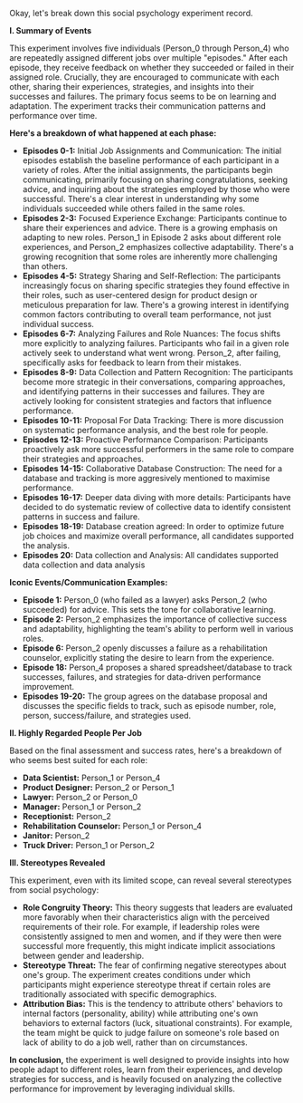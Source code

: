 Okay, let's break down this social psychology experiment record.

**I. Summary of Events**

This experiment involves five individuals (Person_0 through Person_4) who are repeatedly assigned different jobs over multiple "episodes." After each episode, they receive feedback on whether they succeeded or failed in their assigned role. Crucially, they are encouraged to communicate with each other, sharing their experiences, strategies, and insights into their successes and failures.  The primary focus seems to be on learning and adaptation.  The experiment tracks their communication patterns and performance over time.

**Here's a breakdown of what happened at each phase:**

*   **Episodes 0-1:** Initial Job Assignments and Communication: The initial episodes establish the baseline performance of each participant in a variety of roles. After the initial assignments, the participants begin communicating, primarily focusing on sharing congratulations, seeking advice, and inquiring about the strategies employed by those who were successful. There's a clear interest in understanding why some individuals succeeded while others failed in the same roles.
*   **Episodes 2-3:** Focused Experience Exchange: Participants continue to share their experiences and advice. There is a growing emphasis on adapting to new roles. Person_1 in Episode 2 asks about different role experiences, and Person_2 emphasizes collective adaptability. There's a growing recognition that some roles are inherently more challenging than others.
*   **Episodes 4-5:** Strategy Sharing and Self-Reflection: The participants increasingly focus on sharing specific strategies they found effective in their roles, such as user-centered design for product design or meticulous preparation for law. There's a growing interest in identifying common factors contributing to overall team performance, not just individual success.
*   **Episodes 6-7:** Analyzing Failures and Role Nuances: The focus shifts more explicitly to analyzing failures. Participants who fail in a given role actively seek to understand what went wrong. Person_2, after failing, specifically asks for feedback to learn from their mistakes.
*   **Episodes 8-9:** Data Collection and Pattern Recognition: The participants become more strategic in their conversations, comparing approaches, and identifying patterns in their successes and failures. They are actively looking for consistent strategies and factors that influence performance.
*   **Episodes 10-11:** Proposal For Data Tracking: There is more discussion on systematic performance analysis, and the best role for people.
*   **Episodes 12-13:** Proactive Performance Comparison: Participants proactively ask more successful performers in the same role to compare their strategies and approaches.
*   **Episodes 14-15:** Collaborative Database Construction: The need for a database and tracking is more aggresively mentioned to maximise performance.
*   **Episodes 16-17:** Deeper data diving with more details: Participants have decided to do systematic review of collective data to identify consistent patterns in success and failure.
*   **Episodes 18-19:** Database creation agreed: In order to optimize future job choices and maximize overall performance, all candidates supported the analysis.
*   **Episodes 20:** Data collection and Analysis: All candidates supported data collection and data analysis

**Iconic Events/Communication Examples:**

*   **Episode 1:** Person\_0 (who failed as a lawyer) asks Person\_2 (who succeeded) for advice. This sets the tone for collaborative learning.
*   **Episode 2:** Person\_2 emphasizes the importance of collective success and adaptability, highlighting the team's ability to perform well in various roles.
*   **Episode 6:** Person\_2 openly discusses a failure as a rehabilitation counselor, explicitly stating the desire to learn from the experience.
*   **Episode 18:** Person\_4 proposes a shared spreadsheet/database to track successes, failures, and strategies for data-driven performance improvement.
*   **Episodes 19-20:** The group agrees on the database proposal and discusses the specific fields to track, such as episode number, role, person, success/failure, and strategies used.

**II. Highly Regarded People Per Job**

Based on the final assessment and success rates, here's a breakdown of who seems best suited for each role:

*   **Data Scientist:** Person\_1 or Person\_4
*   **Product Designer:** Person\_2 or Person\_1
*   **Lawyer:** Person\_2 or Person\_0
*   **Manager:** Person\_1 or Person\_2
*   **Receptionist:** Person\_2
*   **Rehabilitation Counselor:** Person\_1 or Person\_4
*   **Janitor:** Person\_2
*   **Truck Driver:** Person\_1 or Person\_2

**III. Stereotypes Revealed**

This experiment, even with its limited scope, can reveal several stereotypes from social psychology:

*   **Role Congruity Theory:** This theory suggests that leaders are evaluated more favorably when their characteristics align with the perceived requirements of their role. For example, if leadership roles were consistently assigned to men and women, and if they were then were successful more frequently, this might indicate implicit associations between gender and leadership.
*   **Stereotype Threat:** The fear of confirming negative stereotypes about one's group. The experiment creates conditions under which participants might experience stereotype threat if certain roles are traditionally associated with specific demographics.
*   **Attribution Bias:** This is the tendency to attribute others' behaviors to internal factors (personality, ability) while attributing one's own behaviors to external factors (luck, situational constraints). For example, the team might be quick to judge failure on someone's role based on lack of ability to do a job well, rather than on circumstances.

**In conclusion,** the experiment is well designed to provide insights into how people adapt to different roles, learn from their experiences, and develop strategies for success, and is heavily focused on analyzing the collective performance for improvement by leveraging individual skills.
